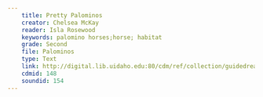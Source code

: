 ```yaml
---
    title: Pretty Palominos
    creator: Chelsea McKay
    reader: Isla Rosewood
    keywords: palomino horses;horse; habitat
    grade: Second
    file: Palominos
    type: Text
    link: http://digital.lib.uidaho.edu:80/cdm/ref/collection/guidedread/id/148
    cdmid: 148
    soundid: 154
---
```

